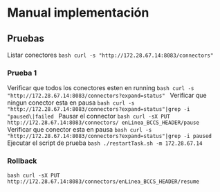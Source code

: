 # Manual implementación
## Pruebas
Listar conectores
```bash curl -s "http://172.28.67.14:8083/connectors" ```
### Prueba 1
Verificar que todos los conectores esten en running
```bash curl -s "http://172.28.67.14:8083/connectors?expand=status" ```
Verificar que ningun conector esta en pausa
```bash curl -s "http://172.28.67.14:8083/connectors?expand=status"|grep -i "paused\|failed ```
Pausar el connector
```bash curl -sX PUT  http://172.28.67.14:8083/connectors/ enLinea_BCCS_HEADER/pause ```
Verificar que conector esta en pausa
```bash curl -s "http://172.28.67.14:8083/connectors?expand=status"|grep -i paused ```
Ejecutar el script de prueba
```bash ./restartTask.sh -m 172.28.67.14 ```
### Rollback
```bash curl -sX PUT  http://172.28.67.14:8083/connectors/enLinea_BCCS_HEADER/resume ```